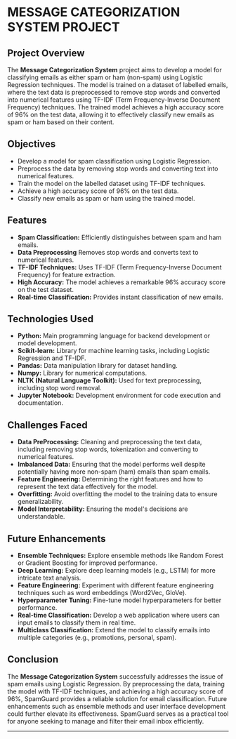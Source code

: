 # MESSAGE CATEGORIZATION SYSTEM PROJECT

## Project Overview
The **Message Categorization System** project aims to develop a model for classifying emails as either spam or ham (non-spam) using Logistic Regression techniques. The model is trained on a dataset of labelled emails, where the text data is preprocessed to remove stop words and converted into numerical features using TF-IDF (Term Frequency-Inverse Document Frequency) techniques. The trained model achieves a high accuracy score of 96% on the test data, allowing it to effectively classify new emails as spam or ham based on their content.


## Objectives
- Develop a model for spam classification using Logistic Regression.
- Preprocess the data by removing stop words and converting text into numerical features.
- Train the model on the labelled dataset using TF-IDF techniques.
- Achieve a high accuracy score of 96% on the test data.
- Classify new emails as spam or ham using the trained model.


## Features

- **Spam Classification:** Efficiently distinguishes between spam and ham emails.
- **Data Preprocessing** Removes stop words and converts text to numerical features.
- **TF-IDF Techniques:** Uses TF-IDF (Term Frequency-Inverse Document Frequency) for feature extraction.
- **High Accuracy:** The model achieves a remarkable 96% accuracy score on the test dataset.
- **Real-time Classification:** Provides instant classification of new emails.
  

## Technologies Used

- **Python:** Main programming language for backend development or model development. 
- **Scikit-learn:**  Library for machine learning tasks, including Logistic Regression and TF-IDF.
- **Pandas:**  Data manipulation library for dataset handling.
- **Numpy:** Library for numerical computations.
- **NLTK (Natural Language Toolkit):** Used for text preprocessing, including stop word removal.
- **Jupyter Notebook:** Development environment for code execution and documentation.

## Challenges Faced

- **Data PreProcessing:** Cleaning and preprocessing the text data, including removing stop words, tokenization and converting to numerical features.
- **Imbalanced Data:** Ensuring that the model performs well despite potentially having more non-spam (ham) emails than spam emails.
- **Feature Engineering:** Determining the right features and how to represent the text data effectively for the model.
- **Overfitting:**  Avoid overfitting the model to the training data to ensure generalizability.
- **Model Interpretability:** Ensuring the model's decisions are understandable.

## Future Enhancements

- **Ensemble Techniques:** Explore ensemble methods like Random Forest or Gradient Boosting for improved performance.
- **Deep Learning:** Explore deep learning models (e.g., LSTM) for more intricate text analysis.
- **Feature Engineering:** Experiment with different feature engineering techniques such as word embeddings (Word2Vec, GloVe).
- **Hyperparameter Tuning:** Fine-tune model hyperparameters for better performance.
- **Real-time Classification:** Develop a web application where users can input emails to classify them in real time.
- **Multiclass Classification:** Extend the model to classify emails into multiple categories (e.g., promotions, personal, spam).


## Conclusion

The **Message Categorization System** successfully addresses the issue of spam emails using Logistic Regression. By preprocessing the data, training the model with TF-IDF techniques, and achieving a high accuracy score of 96%, SpamGuard provides a reliable solution for email classification. Future enhancements such as ensemble methods and user interface development could further elevate its effectiveness. SpamGuard serves as a practical tool for anyone seeking to manage and filter their email inbox efficiently.


---


